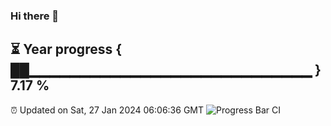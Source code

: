 ### Hi there 👋
⏳ Year progress { ██▁▁▁▁▁▁▁▁▁▁▁▁▁▁▁▁▁▁▁▁▁▁▁▁▁▁▁▁ } 7.17 %
---
⏰ Updated on Sat, 27 Jan 2024 06:06:36 GMT
![Progress Bar CI](https://github.com/Moyi321/Moyi321/workflows/Progress%20Bar%20CI/badge.svg)
